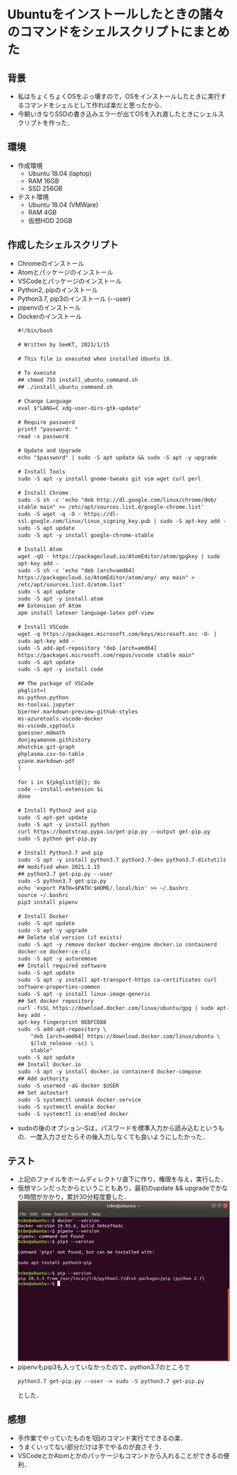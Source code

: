 # Ubuntuをインストールしたときの諸々のコマンドをシェルスクリプトにまとめた
## 背景
- 私はちょくちょくOSをぶっ壊すので，OSをインストールしたときに実行するコマンドをシェルとして作れば楽だと思ったから．
- 今朝いきなりSSDの書き込みエラーが出てOSを入れ直したときにシェルスクリプトを作った．
## 環境
- 作成環境
    - Ubuntu 18.04 (laptop)
    - RAM 16GB
    - SSD 256GB
- テスト環境
    - Ubuntu 18.04 (VMWare)
    - RAM 4GB
    - 仮想HDD 20GB
## 作成したシェルスクリプト
- Chromeのインストール
- Atomとパッケージのインストール
- VSCodeとパッケージのインストール
- Python2, pipのインストール
- Python3.7, pip3のインストール (--user)
- pipenvのインストール
- Dockerのインストール
    ```shell
    #!/bin/bash

    # Written by SeeKT, 2021/1/15

    # This file is executed when installed Ubuntu 18.

    # To execute
    ## chmod 755 install_ubuntu_command.sh
    ## ./install_ubuntu_command.sh

    # Change Language
    eval $"LANG=C xdg-user-dirs-gtk-update"

    # Require password
    printf "password: "
    read -s password

    # Update and Upgrade
    echo "$password" | sudo -S apt update && sudo -S apt -y upgrade

    # Install Tools
    sudo -S apt -y install gnome-tweaks git vim wget curl perl

    # Install Chrome
    sudo -S sh -c 'echo "deb http://dl.google.com/linux/chrome/deb/ stable main" >> /etc/apt/sources.list.d/google-chrome.list'
    sudo -S wget -q -O - https://dl-ssl.google.com/linux/linux_signing_key.pub | sudo -S apt-key add -
    sudo -S apt update
    sudo -S apt -y install google-chrome-stable

    # Install Atom
    wget -qO - https://packagecloud.io/AtomEditor/atom/gpgkey | sudo apt-key add -
    sudo -S sh -c 'echo "deb [arch=amd64] https://packagecloud.io/AtomEditor/atom/any/ any main" > /etc/apt/sources.list.d/atom.list'
    sudo -S apt update
    sudo -S apt -y install atom
    ## Extension of Atom
    apm install latexer language-latex pdf-view

    # Install VSCode
    wget -q https://packages.microsoft.com/keys/microsoft.asc -O- | sudo apt-key add -
    sudo -S add-apt-repository "deb [arch=amd64] https://packages.microsoft.com/repos/vscode stable main"
    sudo -S apt update
    sudo -S apt -y install code

    ## The package of VSCode
    pkglist=(
    ms-python.python
    ms-toolsai.jupyter
    bierner.markdown-preview-github-styles
    ms-azuretools.vscode-docker
    ms-vscode.cpptools
    goessner.mdmath
    donjayamanne.githistory
    mhutchie.git-graph
    phplasma.csv-to-table
    yzane.markdown-pdf
    )

    for i in ${pkglist[@]}; do
    code --install-extension $i
    done

    # Install Python2 and pip
    sudo -S apt-get update
    sudo -S apt -y install python
    curl https://bootstrap.pypa.io/get-pip.py --output get-pip.py
    sudo -S python get-pip.py

    # Install Python3.7 and pip
    sudo -S apt -y install python3.7 python3.7-dev python3.7-distutils
    ## modified when 2021.1.15
    ## python3.7 get-pip.py --user
    sudo -S python3.7 get-pip.py
    echo 'export PATH=$PATH:$HOME/.local/bin' >> ~/.bashrc
    source ~/.bashrc
    pip3 install pipenv

    # Install Docker
    sudo -S apt update
    sudo -S apt -y upgrade
    ## Delete old version (if exists)
    sudo -S apt -y remove docker docker-engine docker.io containerd docker-ce docker-ce-cli
    sudo -S apt -y autoremove
    ## Install required software
    sudo -S apt update
    sudo -S apt -y install apt-transport-https ca-certificates curl software-properties-common
    sudo -S apt -y install linux-image-generic
    ## Set docker repository
    curl -fsSL https://download.docker.com/linux/ubuntu/gpg | sudo apt-key add -
    apt-key fingerprint 0EBFCD88
    sudo -S add-apt-repository \
        "deb [arch=amd64] https://download.docker.com/linux/ubuntu \
        $(lsb_release -sc) \
        stable"
    sudo -S apt update
    ## Install docker.io
    sudo -S apt -y install docker.io containerd docker-compose
    ## Add authority
    sudo -S usermod -aG docker $USER
    ## Set autostart
    sudo -S systemctl unmask docker.service
    sudo -S systemctl enable docker
    sudo -S systemctl is-enabled docker
    ```
- sudoの後のオプション-Sは，パスワードを標準入力から読み込むというもの．一度入力させたらその後入力しなくても良いようにしたかった．
## テスト
- 上記のファイルをホームディレクトリ直下に作り，権限を与え，実行した．
- 仮想マシンだったからということもあり，最初のupdate && upgradeでかなり時間がかかり，累計30分程度要した．
    ![result](https://raw.githubusercontent.com/SeeKT/MyKnowledge/images/ubuntu_shell_result/rslt.PNG "結果")
- pipenvもpip3も入っていなかったので，python3.7のところで
    ```
    python3.7 get-pip.py --user -> sudo -S python3.7 get-pip.py
    ```
    とした．
## 感想
- 手作業でやっていたものを1回のコマンド実行でできるの楽．
- うまくいってない部分だけは手でやるのが良さそう．
- VSCodeとかAtomとかのパッケージもコマンドから入れることができるの便利．